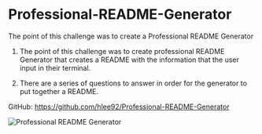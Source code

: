 # Professional-README-Generator

The point of this challenge was to create a Professional README Generator 

1. The point of this challenge was to create professional README Generator that creates
   a README with the information that the user input in their terminal. 

2. There are a series of questions to answer in order for the generator to put together a README.

GitHub: https://github.com/hlee92/Professional-README-Generator

![Professional README Generator](https://user-images.githubusercontent.com/91634095/165001050-92a90f33-b409-4850-bc16-b563cd03be20.gif)
